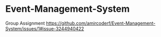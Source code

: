 # Event-Management-System
Group Assignment
https://github.com/amircoderf/Event-Management-System/issues/1#issue-3244940422
